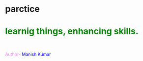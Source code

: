 # parctice
<h1 style="color: green">learnig things, enhancing skills.</h1>
<br>
<p style="color: blue"><span style="color: violet">Author-</span> Manish Kumar</p>
